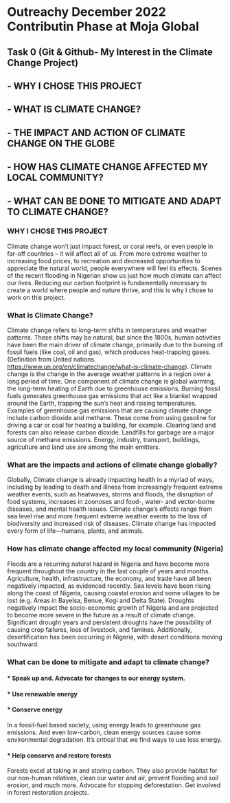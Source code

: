 # Outreachy December 2022 Contributin Phase at Moja Global
## Task 0 (Git & Github- My Interest in the Climate Change Project)


## - WHY I CHOSE THIS PROJECT
## - WHAT IS CLIMATE CHANGE?
## - THE IMPACT AND ACTION OF CLIMATE CHANGE ON THE GLOBE
## - HOW HAS CLIMATE CHANGE AFFECTED MY LOCAL COMMUNITY?
## - WHAT CAN BE DONE TO MITIGATE AND ADAPT TO CLIMATE CHANGE?


### WHY I CHOSE THIS PROJECT
Climate change won’t just impact forest, or coral reefs, or even people in far-off countries – it will affect all of us. From more extreme weather to increasing food prices, to recreation and decreased opportunities to appreciate the natural world, people everywhere will feel its effects. Scenes of the recent flooding in Nigerian show us just how much climate can affect our lives. Reducing our carbon footprint is fundamentally necessary to create a world where people and nature thrive, and this is why I chose to work on this project.

### What is Climate Change?

Climate change refers to long-term shifts in temperatures and weather patterns. These shifts may be natural, but since the 1800s, human activities have been the main driver of climate change, primarily due to the burning of fossil fuels (like coal, oil and gas), which produces heat-trapping  gases. (Definition from United nations.  https://www.un.org/en/climatechange/what-is-climate-change). Climate change is the change in the average weather patterns in a region over a long period of time. One component of climate change is global warming, the long-term heating of Earth due to greenhouse emissions. Burning fossil fuels generates greenhouse gas emissions that act like a blanket wrapped around the Earth, trapping the sun’s heat and raising temperatures. Examples of greenhouse gas emissions that are causing climate change include carbon dioxide and methane. These come from using gasoline for driving a car or coal for heating a building, for example. Clearing land and forests can also release carbon dioxide. Landfills for garbage are a major source of methane emissions. Energy, industry, transport, buildings, agriculture and land use are among the main emitters.

### What are the impacts and actions of climate change globally?

Globally, Climate change is already impacting health in a myriad of ways, including by leading to death and illness from increasingly frequent extreme weather events, such as heatwaves, storms and floods, the disruption of food systems, increases in zoonoses and food-, water- and vector-borne diseases, and mental health issues. Climate change’s effects range from sea level rise and more frequent extreme weather events to the loss of biodiversity and increased risk of diseases. Climate change has impacted every form of life—humans, plants, and animals.

### How has climate change affected my local community (Nigeria)

Floods are a recurring natural hazard in Nigeria and have become more frequent throughout the country in the last couple of years and months. Agriculture, health, infrastructure, the economy, and trade have all been negatively impacted, as evidenced recently. Sea levels have been rising along the coast of Nigeria, causing coastal erosion and some villages to be lost (e.g. Areas in Bayelsa, Benue, Kogi and Delta State). Droughts negatively impact the socio-economic growth of Nigeria and are projected to become more severe in the future as a result of climate change. Significant drought years and persistent droughts have the possibility of causing crop failures, loss of livestock, and famines. Additionally, desertification has been occurring in Nigeria, with desert conditions moving southward.

### What can be done to mitigate and adapt to climate change?

#### * Speak up and. Advocate for changes to our energy system.

#### * Use renewable energy

#### * Conserve energy
In a fossil-fuel based society, using energy leads to greenhouse gas emissions. And even low-carbon, clean energy sources cause some environmental degradation. It’s critical that we find ways to use less energy.

#### * Help conserve and restore forests
Forests excel at taking in and storing carbon. They also provide habitat for our non-human relatives, clean our water and air, prevent flooding and soil erosion, and much more. Advocate for stopping deforestation. Get involved in forest restoration projects.